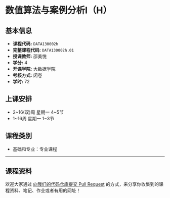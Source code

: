 # 数值算法与案例分析I（H）

## 基本信息

- **课程代码:** `DATA130002h`
- **完整课程代码:** `DATA130002h.01`
- **授课教师:** 邵美悦
- **学分:** 4
- **开课学院:** 大数据学院
- **考核方式:** 闭卷
- **学时:** 72

## 上课安排

- 2~16(双)周 星期一 4~5节
- 1~16周 星期一 1~3节

## 课程类别

- 基础和专业：专业课程

---

## 课程资料

欢迎大家通过 [向我们的代码仓库提交 Pull Request](https://github.com/cedric1902666/fudan-ds-info/pulls) 的方式，来分享你收集到的课程资料、笔记、作业或者有用的网址！